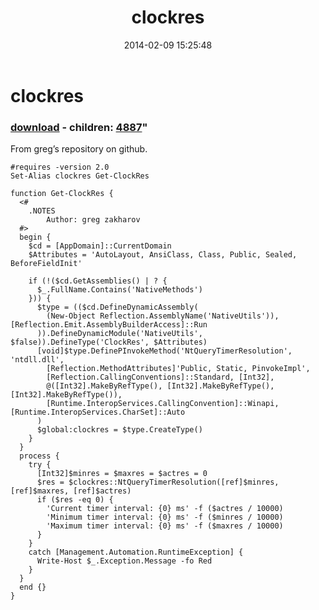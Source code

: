 ﻿---
pid:            4884
parent:         0
children:       4887
poster:         Janny
title:          clockres
date:           2014-02-09 15:25:48
format:         posh
---

# clockres

### [download](4884.ps1) - children: [4887](4887.md)"

From greg’s repository on github.

```posh
#requires -version 2.0
Set-Alias clockres Get-ClockRes

function Get-ClockRes {
  <#
    .NOTES
        Author: greg zakharov
  #>
  begin {
    $cd = [AppDomain]::CurrentDomain
    $Attributes = 'AutoLayout, AnsiClass, Class, Public, Sealed, BeforeFieldInit'
    
    if (!($cd.GetAssemblies() | ? {
      $_.FullName.Contains('NativeMethods')
    })) {
      $type = (($cd.DefineDynamicAssembly(
        (New-Object Reflection.AssemblyName('NativeUtils')), [Reflection.Emit.AssemblyBuilderAccess]::Run
      )).DefineDynamicModule('NativeUtils', $false)).DefineType('ClockRes', $Attributes)
      [void]$type.DefinePInvokeMethod('NtQueryTimerResolution', 'ntdll.dll',
        [Reflection.MethodAttributes]'Public, Static, PinvokeImpl',
        [Reflection.CallingConventions]::Standard, [Int32],
        @([Int32].MakeByRefType(), [Int32].MakeByRefType(), [Int32].MakeByRefType()),
        [Runtime.InteropServices.CallingConvention]::Winapi, [Runtime.InteropServices.CharSet]::Auto
      )
      $global:clockres = $type.CreateType()
    }
  }
  process {
    try {
      [Int32]$minres = $maxres = $actres = 0
      $res = $clockres::NtQueryTimerResolution([ref]$minres, [ref]$maxres, [ref]$actres)
      if ($res -eq 0) {
        'Current timer interval: {0} ms' -f ($actres / 10000)
        'Minimum timer interval: {0} ms' -f ($minres / 10000)
        'Maximum timer interval: {0} ms' -f ($maxres / 10000)
      }
    }
    catch [Management.Automation.RuntimeException] {
      Write-Host $_.Exception.Message -fo Red
    }
  }
  end {}
}
```
